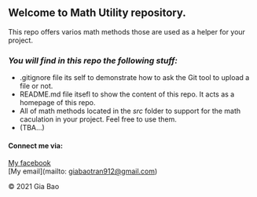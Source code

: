 ## Welcome to Math Utility repository.

This repo offers varios math methods those are used as a helper for your project.

### _*You will find in this repo the following stuff:*_

- .gitignore file its self to demonstrate how to ask the Git tool to upload a file or not.
- README.md file itsefl to show the content of this repo. It acts as a homepage of this repo.
- All of math methods located in the _src_ folder to support for the math caculation in your project. Feel free to use them.
- (TBA...)

#### Connect me via:

[My facebook](https://www.facebook.com/tran.giabao.3367174/)  
[My email](mailto: giabaotran912@gmail.com)

© 2021 Gia Bao
